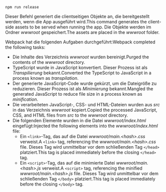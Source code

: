 ```console
npm run release
```

<span data-ttu-id="15d7d-101">Dieser Befehl generiert die clientseitigen Objekte an, die bereitgestellt werden, wenn die App ausgeführt wird.</span><span class="sxs-lookup"><span data-stu-id="15d7d-101">This command generates the client-side assets to be served when running the app.</span></span> <span data-ttu-id="15d7d-102">Die Objekte werden im Ordner *wwwroot* gespeichert.</span><span class="sxs-lookup"><span data-stu-id="15d7d-102">The assets are placed in the *wwwroot* folder.</span></span>

<span data-ttu-id="15d7d-103">Webpack hat die folgenden Aufgaben durchgeführt:</span><span class="sxs-lookup"><span data-stu-id="15d7d-103">Webpack completed the following tasks:</span></span>

* <span data-ttu-id="15d7d-104">Die Inhalte des Verzeichnis *wwwroot* wurden bereinigt.</span><span class="sxs-lookup"><span data-stu-id="15d7d-104">Purged the contents of the *wwwroot* directory.</span></span>
* <span data-ttu-id="15d7d-105">TypeScript wurde in JavaScript konvertiert. Dieser Prozess ist als *Transpilierung* bekannt.</span><span class="sxs-lookup"><span data-stu-id="15d7d-105">Converted the TypeScript to JavaScript in a process known as *transpilation*.</span></span>
* <span data-ttu-id="15d7d-106">Der generierte JavaScript-Code wurde gekürzt, um die Dateigröße zu reduzieren. Dieser Prozess ist als *Minimierung* bekannt.</span><span class="sxs-lookup"><span data-stu-id="15d7d-106">Mangled the generated JavaScript to reduce file size in a process known as *minification*.</span></span>
* <span data-ttu-id="15d7d-107">Die verarbeiteten JavaScript-, CSS- und HTML-Dateien wurden aus *src* in das Verzeichnis *wwwroot* kopiert.</span><span class="sxs-lookup"><span data-stu-id="15d7d-107">Copied the processed JavaScript, CSS, and HTML files from *src* to the *wwwroot* directory.</span></span>
* <span data-ttu-id="15d7d-108">Die folgenden Elemente wurden in die Datei *wwwroot/index.html* eingefügt:</span><span class="sxs-lookup"><span data-stu-id="15d7d-108">Injected the following elements into the *wwwroot/index.html* file:</span></span>
  * <span data-ttu-id="15d7d-109">Ein `<link>`-Tag, das auf die Datei *wwwroot/main.\<hash\>.css* verweist.</span><span class="sxs-lookup"><span data-stu-id="15d7d-109">A `<link>` tag, referencing the *wwwroot/main.\<hash\>.css* file.</span></span> <span data-ttu-id="15d7d-110">Dieses Tag wird unmittelbar vor dem schließenden Tag `</head>` platziert.</span><span class="sxs-lookup"><span data-stu-id="15d7d-110">This tag is placed immediately before the closing `</head>` tag.</span></span>
  * <span data-ttu-id="15d7d-111">Ein `<script>`-Tag, das auf die minimierte Datei *wwwroot/main.\<hash\>.js* verweist.</span><span class="sxs-lookup"><span data-stu-id="15d7d-111">A `<script>` tag, referencing the minified *wwwroot/main.\<hash\>.js* file.</span></span> <span data-ttu-id="15d7d-112">Dieses Tag wird unmittelbar vor dem schließenden Tag `</body>` platziert.</span><span class="sxs-lookup"><span data-stu-id="15d7d-112">This tag is placed immediately before the closing `</body>` tag.</span></span>